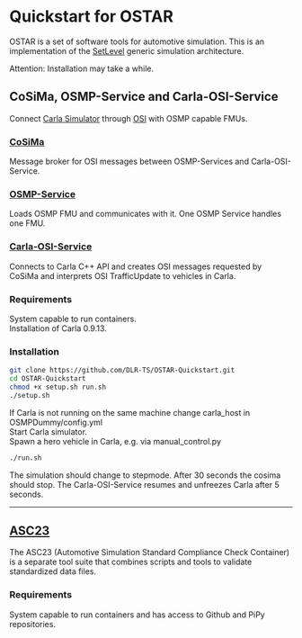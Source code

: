 # Quickstart for OSTAR

OSTAR is a set of software tools for automotive simulation.
This is an implementation of the [SetLevel](https://setlevel.de/en) generic simulation architecture.

Attention: Installation may take a while.

## CoSiMa, OSMP-Service and Carla-OSI-Service

Connect [Carla Simulator](https://github.com/carla-simulator/carla) through [OSI](https://github.com/OpenSimulationInterface/open-simulation-interface) with OSMP capable FMUs.

### [CoSiMa](https://github.com/DLR-TS/CoSiMa)

Message broker for OSI messages between OSMP-Services and Carla-OSI-Service.

### [OSMP-Service](https://github.com/DLR-TS/OSMP-Service)

Loads OSMP FMU and communicates with it. One OSMP Service handles one FMU.

### [Carla-OSI-Service](https://github.com/DLR-TS/Carla-OSI-Service)

Connects to Carla C++ API and creates OSI messages requested by CoSiMa and interprets OSI TrafficUpdate to vehicles in Carla.

### Requirements

System capable to run containers. \
Installation of Carla 0.9.13.

### Installation

```sh
git clone https://github.com/DLR-TS/OSTAR-Quickstart.git
cd OSTAR-Quickstart
chmod +x setup.sh run.sh
./setup.sh
```

If Carla is not running on the same machine change carla_host in OSMPDummy/config.yml\
Start Carla simulator.\
Spawn a hero vehicle in Carla, e.g. via manual_control.py

```sh
./run.sh
```

The simulation should change to stepmode.
After 30 seconds the cosima should stop.
The Carla-OSI-Service resumes and unfreezes Carla after 5 seconds.

---

## [ASC23](https://github.com/DLR-TS/asc23)

The ASC23 (Automotive Simulation Standard Compliance Check Container) is a separate tool suite that combines scripts and tools to validate standardized data files.

### Requirements

System capable to run containers and has access to Github and PiPy repositories.
